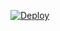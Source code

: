 [![Deploy](https://www.herokucdn.com/deploy/button.svg)](https://heroku.com/deploy?template=https://github.com/pctechkid/chua-aria2rcloud-webui)
